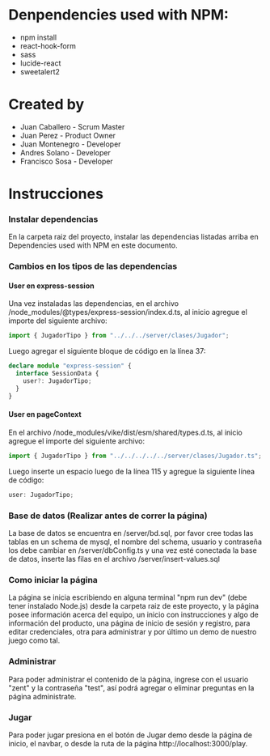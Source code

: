 # Denpendencies used with NPM:

- npm install
- react-hook-form
- sass
- lucide-react
- sweetalert2

# Created by

- Juan Caballero - Scrum Master
- Juan Perez - Product Owner
- Juan Montenegro - Developer
- Andres Solano - Developer
- Francisco Sosa - Developer

# Instrucciones

### Instalar dependencias

En la carpeta raiz del proyecto, instalar las dependencias listadas arriba en Dependencies used with NPM en este documento.

### Cambios en los tipos de las dependencias

#### User en express-session

Una vez instaladas las dependencias, en el archivo /node_modules/@types/express-session/index.d.ts, al inicio agregue el importe del siguiente archivo:

```typescript
import { JugadorTipo } from "../../../server/clases/Jugador";
```

Luego agregar el siguiente bloque de código en la línea 37:

```typescript
declare module "express-session" {
  interface SessionData {
    user?: JugadorTipo;
  }
}
```

#### User en pageContext

En el archivo /node_modules/vike/dist/esm/shared/types.d.ts, al inicio agregue el importe del siguiente archivo:

```typescript
import { JugadorTipo } from "../../../../../server/clases/Jugador.ts";
```

Luego inserte un espacio luego de la línea 115 y agregue la siguiente línea de código:

```typescript
user: JugadorTipo;
```

### Base de datos (Realizar antes de correr la página)

La base de datos se encuentra en /server/bd.sql, por favor cree todas las tablas en un schema de mysql, el nombre del schema, usuario y contraseña los debe cambiar en /server/dbConfig.ts y una vez esté conectada la base de datos, inserte las filas en el archivo /server/insert-values.sql

### Como iniciar la página

La página se inicia escribiendo en alguna terminal "npm run dev" (debe tener instalado Node.js) desde la carpeta raiz de este proyecto, y la página posee información acerca del equipo, un inicio con instrucciones y algo de información del producto, una página de inicio de sesión y registro, para editar credenciales, otra para administrar y por último un demo de nuestro juego como tal.

### Administrar

Para poder administrar el contenido de la página, ingrese con el usuario "zent" y la contraseña "test", así podrá agregar o eliminar preguntas en la página administrate.

### Jugar

Para poder jugar presiona en el botón de Jugar demo desde la página de inicio, el navbar, o desde la ruta de la página http://localhost:3000/play.
